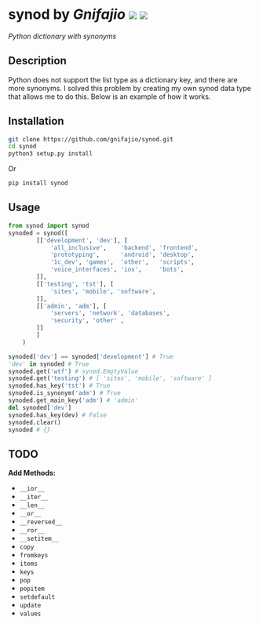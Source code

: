# **synod** by _Gnifajio_ ![](https://badgen.net/badge/release/v1.0/grey) ![](https://komarev.com/ghpvc/?username=gnifajio-synod&label=views)

_Python dictionary with synonyms_

## Description

Python does not support the list type as a dictionary key, and there are more synonyms.
I solved this problem by creating my own synod data type that allows me to do this.
Below is an example of how it works.

## Installation

```sh
git clone https://github.com/gnifajio/synod.git
cd synod
python3 setup.py install
```

Or

```sh
pip install synod
```

## Usage

```python
from synod import synod
synoded = synod([
        [['development', 'dev'], [
            'all_inclusive',    'backend', 'frontend',
            'prototyping',      'android', 'desktop',     
            '1c_dev', 'games',  'other',   'scripts',
            'voice_interfaces', 'ios',     'bots',
        ]],
        [['testing', 'tst'], [
            'sites', 'mobile', 'software',
        ]],
        [['admin', 'adm'], [
            'servers', 'network', 'databases',
            'security', 'other' ,
        ]]
        ]
    )

synoded['dev'] == synoded['development'] # True
'dev' in synoded # True
synoded.get('wtf') # synod.EmptyValue
synoded.get('testing') # [ 'sites', 'mobile', 'software' ]
synoded.has_key('tst') # True
synoded.is_synonym('adm') # True
synoded.get_main_key('adm') # 'admin'
del synoded['dev']
synoded.has_key(dev) # False
synoded.clear()
synoded # {}
```

## TODO

**Add Methods:**
- `__ior__`
- `__iter__`
- `__len__`
- `__or__`
- `__reversed__`
- `__ror__`
- `__setitem__`
- `copy`
- `fromkeys`
- `items`
- `keys`
- `pop`
- `popitem`
- `setdefault`
- `update`
- `values`